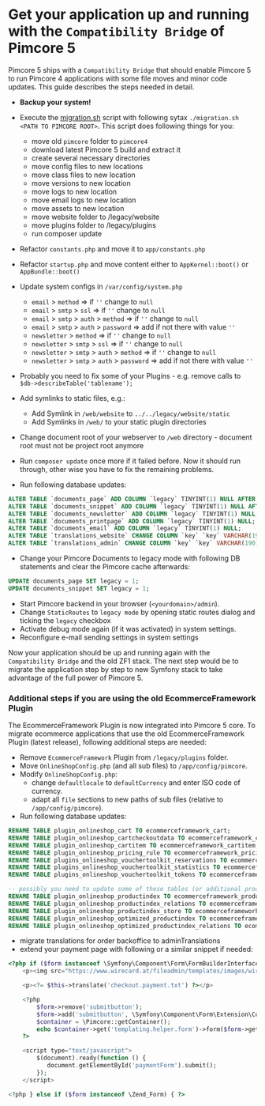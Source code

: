 # Get your application up and running with the `Compatibility Bridge` of Pimcore 5
Pimcore 5 ships with a `Compatibility Bridge` that should enable Pimcore 5 to run Pimcore 4 applications with some file 
moves and minor code updates.
This guide describes the steps needed in detail. 
  
- **Backup your system!** 
- Execute the [migration.sh](./migration.sh) script with following sytax `./migration.sh <PATH TO PIMCORE ROOT>`. 
This script does following things for you: 
  - move old `pimcore` folder to `pimcore4`
  - download latest Pimcore 5 build and extract it
  - create several necessary directories
  - move config files to new locations
  - move class files to new location
  - move versions to new location
  - move logs to new location
  - move email logs to new location
  - move assets to new location
  - move website folder to /legacy/website
  - move plugins folder to /legacy/plugins
  - run composer update

- Refactor `constants.php` and move it to `app/constants.php`
- Refactor `startup.php` and move content either to `AppKernel::boot()` or `AppBundle::boot()`
- Update system configs in `/var/config/system.php`
    - `email` > `method` => if `''` change to `null`
    - `email` > `smtp` > `ssl` => if `''` change to `null`
    - `email` > `smtp` > `auth` > `method` => if `''` change to `null`
    - `email` > `smtp` > `auth` > `password` => add if not there with value `''`
    - `newsletter` > `method` => if `''` change to `null`
    - `newsletter` > `smtp` > `ssl` => if `''` change to `null`
    - `newsletter` > `smtp` > `auth` > `method` => if `''` change to `null`
    - `newsletter` > `smtp` > `auth` > `password` => add if not there with value `''`


- Probably you need to fix some of your Plugins - e.g. remove calls to `$db->describeTable('tablename');`
- Add symlinks to static files, e.g.: 
  - Add Symlink in `/web/website` to `../../legacy/website/static`
  - Add Symlinks in `/web/` to your static plugin directories

- Change document root of your webserver to `/web` directory - document root must not be project root anymore

- Run `composer update` once more if it failed before. Now it should run through, other wise you have to fix the 
remaining problems. 

- Run following database updates: 
```sql 
ALTER TABLE `documents_page` ADD COLUMN `legacy` TINYINT(1) NULL AFTER `personas`;
ALTER TABLE `documents_snippet` ADD COLUMN `legacy` TINYINT(1) NULL AFTER `contentMasterDocumentId`;
ALTER TABLE `documents_newsletter` ADD COLUMN `legacy` TINYINT(1) NULL;
ALTER TABLE `documents_printpage` ADD COLUMN `legacy` TINYINT(1) NULL;
ALTER TABLE `documents_email` ADD COLUMN `legacy` TINYINT(1) NULL;
ALTER TABLE `translations_website` CHANGE COLUMN `key` `key` VARCHAR(190) NOT NULL DEFAULT '' COLLATE 'utf8mb4_bin';
ALTER TABLE `translations_admin` CHANGE COLUMN `key` `key` VARCHAR(190) NOT NULL DEFAULT '' COLLATE 'utf8mb4_bin'; 
```

- Change your Pimcore Documents to legacy mode with following DB statements and clear the Pimcore cache afterwards: 
```sql
UPDATE documents_page SET legacy = 1; 
UPDATE documents_snippet SET legacy = 1;
```

- Start Pimcore backend in your browser (`<yourdomain>/admin`).
- Change `StaticRoutes` to `legacy mode` by opening static routes dialog and ticking the `legacy` checkbox
- Activate debug mode again (if it was activated) in system settings. 
- Reconfigure e-mail sending settings in system settings


Now your application should be up and running again with the `Compatibility Bridge` and the old ZF1 stack. 
The next step would be to migrate the application step by step to new Symfony stack to take advantage of the full power 
of Pimcore 5. 



### Additional steps if you are using the old EcommerceFramework Plugin 
The EcommerceFramework Plugin is now integrated into Pimcore 5 core. To migrate ecommerce applications that use the old 
EcommerceFramework Plugin (latest release), following additional steps are needed: 
- Remove `EcommerceFramework` Plugin from `/legacy/plugins` folder.
- Move `OnlineShopConfig.php` (and all sub files) to `/app/config/pimcore`. 
- Modify `OnlineShopConfig.php`: 
   - change `defaultlocale` to `defaultCurrency` and enter ISO code of currency.
   - adapt all `file` sections to new paths of sub files (relative to `/app/config/pimcore`).
- Run following database updates: 
```sql 
RENAME TABLE plugin_onlineshop_cart TO ecommerceframework_cart; 
RENAME TABLE plugin_onlineshop_cartcheckoutdata TO ecommerceframework_cartcheckoutdata; 
RENAME TABLE plugin_onlineshop_cartitem TO ecommerceframework_cartitem; 
RENAME TABLE plugin_onlineshop_pricing_rule TO ecommerceframework_pricing_rule; 
RENAME TABLE plugins_onlineshop_vouchertoolkit_reservations TO ecommerceframework_vouchertoolkit_reservations;
RENAME TABLE plugins_onlineshop_vouchertoolkit_statistics TO ecommerceframework_vouchertoolkit_statistics;
RENAME TABLE plugins_onlineshop_vouchertoolkit_tokens TO ecommerceframework_vouchertoolkit_tokens;

-- possibly you need to update some of these tables (or additional product index tables) too - depends on you configuration 
RENAME TABLE plugin_onlineshop_productindex TO ecommerceframework_productindex; 
RENAME TABLE plugin_onlineshop_productindex_relations TO ecommerceframework_productindex_relations; 
RENAME TABLE plugin_onlineshop_productindex_store TO ecommerceframework_productindex_store; 
RENAME TABLE plugin_onlineshop_optimized_productindex TO ecommerceframework_optimized_productindex; 
RENAME TABLE plugin_onlineshop_optimized_productindex_relations TO ecommerceframework_optimized_productindex_relations;
```
- migrate translations for order backoffice to adminTranslations
- extend your payment page with following or a similar snippet if needed: 
```php
<?php if ($form instanceof \Symfony\Component\Form\FormBuilderInterface) { ?>
    <p><img src="https://www.wirecard.at/fileadmin/templates/images/wirecard-logo.png"/></p>

    <p><?= $this->translate('checkout.payment.txt') ?></p>

    <?php
        $form->remove('submitbutton');
        $form->add('submitbutton', \Symfony\Component\Form\Extension\Core\Type\SubmitType::class, ['attr' => ['class' => 'btn btn-primary'], 'label' => $this->translate('checkout.payment.paynow')]);
        $container = \Pimcore::getContainer();
        echo $container->get('templating.helper.form')->form($form->getForm()->createView());
    ?>

    <script type="text/javascript">
        $(document).ready(function () {
           document.getElementById('paymentForm').submit();
        });
    </script>

<?php } else if ($form instanceof \Zend_Form) { ?>
```
